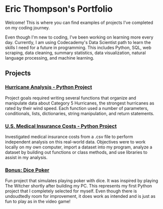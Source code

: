 # Eric Thompson's Portfolio
Welcome!  This is where you can find examples of projects I've completed on my coding journey.

Even though I'm new to coding, I've been working on learning more every day.  Currently, I am using Codecademy's Data Scientist path to learn the skills I need for a future in programming.  This includes Python, SQL, web scraping, data cleaning, summary statistics, data visualization, natural language processing, and machine learning.

## Projects
### <a href="https://github.com/mbp174/Codecademy---Python-Hurricane-Project">Hurricane Analysis - Python Project</a> 
Project goals required writing several functions that organize and manipulate data about Category 5 Hurricanes, the strongest hurricanes as rated by their wind speed. Each function used a number of parameters, conditionals, lists, dictionaries, string manipulation, and return statements.

### <a href="https://github.com/mbp174/Codecademy---U.S.-Medical-Insurance-Costs">U.S. Medical Insurance Costs - Python Project</a> 
Investigated medical insurance costs from a .csv file to perform independent analysis on this real-world data. Objectives were to work locally on my own computer, import a dataset into my program, analyze a dataset by building out functions or class methods, and use libraries to assist in my analysis.

### <a href="https://github.com/mbp174/Die_Simulator">Bonus: Dice Poker</a>
Fun project that simulates playing poker with dice.  It was inspired by playing The Witcher shortly after building my PC.  This represents my first Python project that I completely selected for myself.  Even though there is undoudtedly room for improvement, it does work as intended and is just as fun to play as in the video game!
